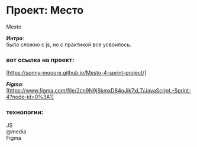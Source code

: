# Проект: Место
Mesto<br/>

___Интро___:<br/>
было сложно с js, но с практикой все усвоилось.
### вот ссылка на проект:
[https://sonny-mooore.github.io/Mesto-4-sprint-project/]<br/>

___Figma___:<br/>
[https://www.figma.com/file/2cn9N9jSkmxD84oJik7xL7/JavaScript.-Sprint-4?node-id=0%3A1]
### технологии:
﻿﻿JS<br/>
﻿﻿@media<br/>
﻿﻿Figma<br/>
